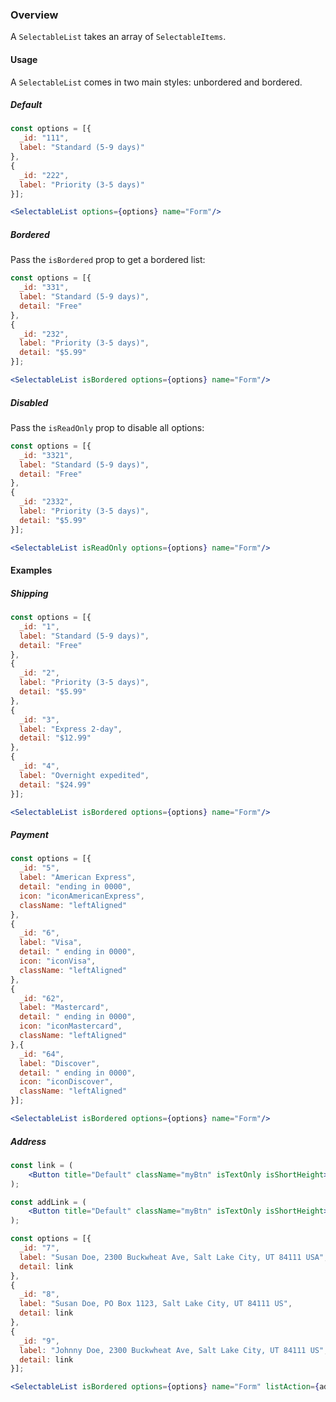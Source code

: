 ### Overview

A `SelectableList` takes an array of `SelectableItems`.

#### Usage

A `SelectableList` comes in two main styles: unbordered and bordered.

##### Default

```jsx noeditor
const options = [{
  _id: "111",
  label: "Standard (5-9 days)"
},
{
  _id: "222",
  label: "Priority (3-5 days)"
}];

<SelectableList options={options} name="Form"/>
```

##### Bordered

Pass the `isBordered` prop to get a bordered list:

```jsx noeditor
const options = [{
  _id: "331",
  label: "Standard (5-9 days)",
  detail: "Free"
},
{
  _id: "232",
  label: "Priority (3-5 days)",
  detail: "$5.99"
}];

<SelectableList isBordered options={options} name="Form"/>
```

##### Disabled

Pass the `isReadOnly` prop to disable all options:

```jsx noeditor
const options = [{
  _id: "3321",
  label: "Standard (5-9 days)",
  detail: "Free"
},
{
  _id: "2332",
  label: "Priority (3-5 days)",
  detail: "$5.99"
}];

<SelectableList isReadOnly options={options} name="Form"/>
```

#### Examples

##### Shipping

```jsx
const options = [{
  _id: "1",
  label: "Standard (5-9 days)",
  detail: "Free"
},
{
  _id: "2",
  label: "Priority (3-5 days)",
  detail: "$5.99"
},
{
  _id: "3",
  label: "Express 2-day",
  detail: "$12.99"
},
{
  _id: "4",
  label: "Overnight expedited",
  detail: "$24.99"
}];

<SelectableList isBordered options={options} name="Form"/>
```

##### Payment

```jsx
const options = [{
  _id: "5",
  label: "American Express",
  detail: "ending in 0000",
  icon: "iconAmericanExpress",
  className: "leftAligned"
},
{
  _id: "6",
  label: "Visa",
  detail: " ending in 0000",
  icon: "iconVisa",
  className: "leftAligned"
},
{
  _id: "62",
  label: "Mastercard",
  detail: " ending in 0000",
  icon: "iconMastercard",
  className: "leftAligned"  
},{
  _id: "64",
  label: "Discover",
  detail: " ending in 0000",
  icon: "iconDiscover",
  className: "leftAligned"
}];

<SelectableList isBordered options={options} name="Form"/>
```

##### Address

```jsx
const link = (
    <Button title="Default" className="myBtn" isTextOnly isShortHeight>Edit</Button>
);

const addLink = (
    <Button title="Default" className="myBtn" isTextOnly isShortHeight>Add a new address</Button>
);

const options = [{
  _id: "7",
  label: "Susan Doe, 2300 Buckwheat Ave, Salt Lake City, UT 84111 USA",
  detail: link
},
{
  _id: "8",
  label: "Susan Doe, PO Box 1123, Salt Lake City, UT 84111 US",
  detail: link
},
{
  _id: "9",
  label: "Johnny Doe, 2300 Buckwheat Ave, Salt Lake City, UT 84111 US",
  detail: link
}];

<SelectableList isBordered options={options} name="Form" listAction={addLink} />
```